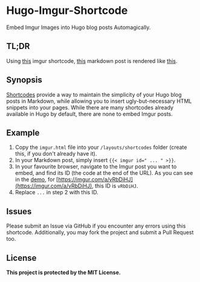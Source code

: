 # Hugo-Imgur-Shortcode

Embed Imgur Images into Hugo blog posts Automagically.

## TL;DR
Using [this](https://github.com/kaivalyar/Hugo-Imgur-Shortcode/blob/master/layouts/shortcodes/imgur.html) imgur shortcode, [this](https://github.com/kaivalyar/Hugo-Imgur-Shortcode/blob/master/example/content/posts/Demo.md) markdown post is rendered like [this](https://kaivalyar.github.io/Hugo-Imgur-Shortcode/).

## Synopsis

[Shortcodes](https://gohugo.io/content-management/shortcodes/) provide a way to maintain the simplicity of your Hugo blog posts in Markdown, while allowing you to insert ugly-but-necessary HTML snippets into your pages. While there are many shortcodes already available in Hugo by default, there are none to embed Imgur posts.

## Example

1. Copy the `imgur.html` file into your `/layouts/shortcodes` folder (create this, if you don't already have it).
2. In your Markdown post, simply insert `{{< imgur id=" ... " >}}`.
3. In your favourite browser, navigate to the Imgur post you want to embed, and find its ID (the code at the end of the URL). As you can see in the [demo](https://github.com/kaivalyar/Hugo-Imgur-Shortcode/blob/master/example/content/posts/Demo.md), for [https://imgur.com/a/vRbDiHJ](https://imgur.com/a/vRbDiHJ), this ID is `vRbDiHJ`.
4. Replace ` ... ` in step 2 with this ID.

## Issues

Please submit an Issue via GitHub if you encounter any errors using this shortcode. Additionally, you may fork the project and submit a Pull Request too. 

## License

**This project is protected by the MIT License.**
